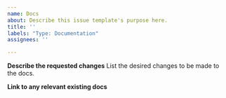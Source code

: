 ```yaml
---
name: Docs
about: Describe this issue template's purpose here.
title: ''
labels: "Type: Documentation"
assignees: ''

---
```


**Describe the requested changes**
List the desired changes to be made to the docs.

**Link to any relevant existing docs**
